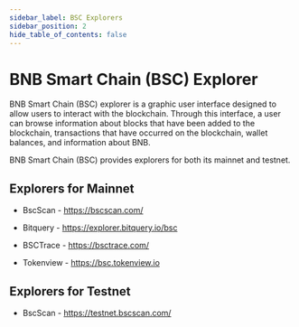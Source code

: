 ```yaml
---
sidebar_label: BSC Explorers
sidebar_position: 2
hide_table_of_contents: false
---
```


# BNB Smart Chain (BSC) Explorer

BNB Smart Chain (BSC) explorer is a graphic user interface designed to allow users to interact with the blockchain. Through this interface, a user can browse information about blocks that have been added to the blockchain, transactions that have occurred on the blockchain, wallet balances, and information about BNB.

BNB Smart Chain (BSC) provides explorers for both its mainnet and testnet.

## Explorers for Mainnet

* BscScan - https://bscscan.com/

* Bitquery - https://explorer.bitquery.io/bsc

* BSCTrace - https://bsctrace.com/

* Tokenview - https://bsc.tokenview.io

## Explorers for Testnet

* BscScan - https://testnet.bscscan.com/

